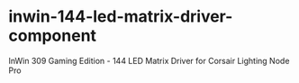 # inwin-144-led-matrix-driver-component
InWin 309 Gaming Edition - 144 LED Matrix Driver for Corsair Lighting Node Pro
